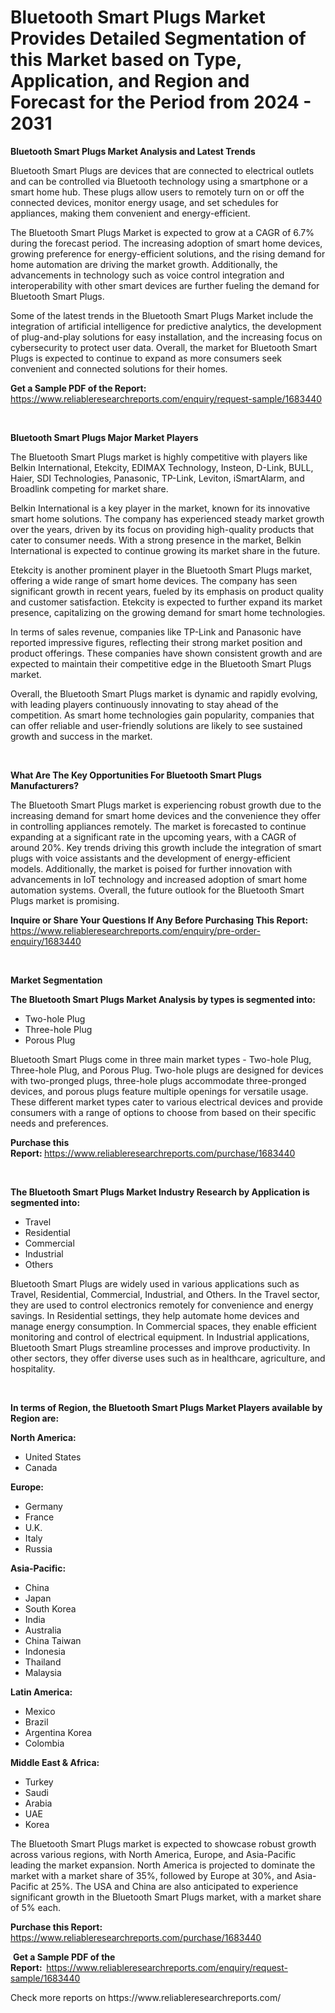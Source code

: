 <p><h1>Bluetooth Smart Plugs Market Provides Detailed Segmentation of this Market based on Type, Application, and Region and Forecast for the Period from 2024 - 2031</h1></p><p><strong>Bluetooth Smart Plugs Market Analysis and Latest Trends</strong></p>
<p><p>Bluetooth Smart Plugs are devices that are connected to electrical outlets and can be controlled via Bluetooth technology using a smartphone or a smart home hub. These plugs allow users to remotely turn on or off the connected devices, monitor energy usage, and set schedules for appliances, making them convenient and energy-efficient.</p><p>The Bluetooth Smart Plugs Market is expected to grow at a CAGR of 6.7% during the forecast period. The increasing adoption of smart home devices, growing preference for energy-efficient solutions, and the rising demand for home automation are driving the market growth. Additionally, the advancements in technology such as voice control integration and interoperability with other smart devices are further fueling the demand for Bluetooth Smart Plugs.</p><p>Some of the latest trends in the Bluetooth Smart Plugs Market include the integration of artificial intelligence for predictive analytics, the development of plug-and-play solutions for easy installation, and the increasing focus on cybersecurity to protect user data. Overall, the market for Bluetooth Smart Plugs is expected to continue to expand as more consumers seek convenient and connected solutions for their homes.</p></p>
<p><strong>Get a Sample PDF of the Report:&nbsp;</strong> <a href="https://www.reliableresearchreports.com/enquiry/request-sample/1683440">https://www.reliableresearchreports.com/enquiry/request-sample/1683440</a></p>
<p>&nbsp;</p>
<p><strong>Bluetooth Smart Plugs Major Market Players</strong></p>
<p><p>The Bluetooth Smart Plugs market is highly competitive with players like Belkin International, Etekcity, EDIMAX Technology, Insteon, D-Link, BULL, Haier, SDI Technologies, Panasonic, TP-Link, Leviton, iSmartAlarm, and Broadlink competing for market share. </p><p>Belkin International is a key player in the market, known for its innovative smart home solutions. The company has experienced steady market growth over the years, driven by its focus on providing high-quality products that cater to consumer needs. With a strong presence in the market, Belkin International is expected to continue growing its market share in the future.</p><p>Etekcity is another prominent player in the Bluetooth Smart Plugs market, offering a wide range of smart home devices. The company has seen significant growth in recent years, fueled by its emphasis on product quality and customer satisfaction. Etekcity is expected to further expand its market presence, capitalizing on the growing demand for smart home technologies.</p><p>In terms of sales revenue, companies like TP-Link and Panasonic have reported impressive figures, reflecting their strong market position and product offerings. These companies have shown consistent growth and are expected to maintain their competitive edge in the Bluetooth Smart Plugs market.</p><p>Overall, the Bluetooth Smart Plugs market is dynamic and rapidly evolving, with leading players continuously innovating to stay ahead of the competition. As smart home technologies gain popularity, companies that can offer reliable and user-friendly solutions are likely to see sustained growth and success in the market.</p></p>
<p>&nbsp;</p>
<p><strong>What Are The Key Opportunities For Bluetooth Smart Plugs Manufacturers?</strong></p>
<p><p>The Bluetooth Smart Plugs market is experiencing robust growth due to the increasing demand for smart home devices and the convenience they offer in controlling appliances remotely. The market is forecasted to continue expanding at a significant rate in the upcoming years, with a CAGR of around 20%. Key trends driving this growth include the integration of smart plugs with voice assistants and the development of energy-efficient models. Additionally, the market is poised for further innovation with advancements in IoT technology and increased adoption of smart home automation systems. Overall, the future outlook for the Bluetooth Smart Plugs market is promising.</p></p>
<p><strong>Inquire or Share Your Questions If Any Before Purchasing This Report:</strong> <a href="https://www.reliableresearchreports.com/enquiry/pre-order-enquiry/1683440">https://www.reliableresearchreports.com/enquiry/pre-order-enquiry/1683440</a></p>
<p>&nbsp;</p>
<p><strong>Market Segmentation</strong></p>
<p><strong>The Bluetooth Smart Plugs Market Analysis by types is segmented into:</strong></p>
<p><ul><li>Two-hole Plug</li><li>Three-hole Plug</li><li>Porous Plug</li></ul></p>
<p><p>Bluetooth Smart Plugs come in three main market types - Two-hole Plug, Three-hole Plug, and Porous Plug. Two-hole plugs are designed for devices with two-pronged plugs, three-hole plugs accommodate three-pronged devices, and porous plugs feature multiple openings for versatile usage. These different market types cater to various electrical devices and provide consumers with a range of options to choose from based on their specific needs and preferences.</p></p>
<p><strong>Purchase this Report:&nbsp;</strong><a href="https://www.reliableresearchreports.com/purchase/1683440">https://www.reliableresearchreports.com/purchase/1683440</a></p>
<p>&nbsp;</p>
<p><strong>The Bluetooth Smart Plugs Market Industry Research by Application is segmented into:</strong></p>
<p><ul><li>Travel</li><li>Residential</li><li>Commercial</li><li>Industrial</li><li>Others</li></ul></p>
<p><p>Bluetooth Smart Plugs are widely used in various applications such as Travel, Residential, Commercial, Industrial, and Others. In the Travel sector, they are used to control electronics remotely for convenience and energy savings. In Residential settings, they help automate home devices and manage energy consumption. In Commercial spaces, they enable efficient monitoring and control of electrical equipment. In Industrial applications, Bluetooth Smart Plugs streamline processes and improve productivity. In other sectors, they offer diverse uses such as in healthcare, agriculture, and hospitality.</p></p>
<p>&nbsp;</p>
<p><strong>In terms of Region, the Bluetooth Smart Plugs Market Players available by Region are:</strong></p>
<p>
    <p> <strong> North America: </strong>
        <ul>
            <li>United States</li>
            <li>Canada</li>
        </ul>
        </p> 
    <p> <strong> Europe: </strong>
        <ul>
            <li>Germany</li>
            <li>France</li>
            <li>U.K.</li>
            <li>Italy</li>
            <li>Russia</li>
        </ul>
        </p> 
    <p> <strong> Asia-Pacific: </strong>
        <ul>
            <li>China</li>
            <li>Japan</li>
            <li>South Korea</li>
            <li>India</li>
            <li>Australia</li>
            <li>China Taiwan</li>
            <li>Indonesia</li>
            <li>Thailand</li>
            <li>Malaysia</li>
        </ul>
        </p> 
    <p> <strong> Latin America: </strong>
        <ul>
            <li>Mexico</li>
            <li>Brazil</li>
            <li>Argentina Korea</li>
            <li>Colombia</li>
        </ul>
        </p> 
    <p> <strong> Middle East & Africa: </strong>
        <ul>
            <li>Turkey</li>
            <li>Saudi</li>
            <li>Arabia</li>
            <li>UAE</li>
            <li>Korea</li>
        </ul>
    </p>
    </p>
<p><p>The Bluetooth Smart Plugs market is expected to showcase robust growth across various regions, with North America, Europe, and Asia-Pacific leading the market expansion. North America is projected to dominate the market with a market share of 35%, followed by Europe at 30%, and Asia-Pacific at 25%. The USA and China are also anticipated to experience significant growth in the Bluetooth Smart Plugs market, with a market share of 5% each.</p></p>
<p><strong>Purchase this Report: </strong><a href="https://www.reliableresearchreports.com/purchase/1683440">https://www.reliableresearchreports.com/purchase/1683440</a></p>
<p>&nbsp;<strong>Get a Sample PDF of the Report:&nbsp;&nbsp;</strong><a href="https://www.reliableresearchreports.com/enquiry/request-sample/1683440">https://www.reliableresearchreports.com/enquiry/request-sample/1683440</a></p>
<p><strong></strong></p>
<p>Check more reports on https://www.reliableresearchreports.com/</p>